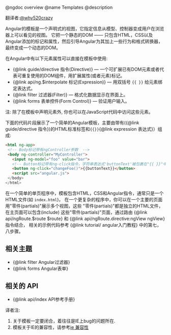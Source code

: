 @ngdoc overview
@name Templates
@description

翻译者:[@why520crazy](https://github.com/why520crazy)

Angular的模板是一个声明式的视图，它指定信息从模型、控制器变成用户在浏览器上可以看见的视图。
它把一个静态的DOM —— 只包含HTML，CSS以及Angular添加的标记和属性，然后引导Angular为其加上一些行为和格式转换器，最终变成一个动态的DOM。

在Angular中有以下元素属性可以直接在模板中使用:

* {@link guide/directive 指令(Directive)} — 一个可扩展已有DOM元素或者代表可重复使用的DOM组件，用扩展属性(或者元素)标记。
* {@link api/ng.$interpolate 标记(Expression)} — 用双括号 `{{ }}` 给元素绑定表达式。
* {@link filter 过滤器(Filter)} — 格式化数据显示在界面上。
* {@link forms 表单控件(Form Control)} — 验证用户输入。

注: 除了在模板中声明元素外, 你也可以在JavaScript代码中访问这些元素。

下面的代码片段展示了一个简单的Angular模板，主要由带有({@link guide/directive 指令})的HTML标准标签和`{{}}`{@link expression 表达式}）组成:

```html
<html ng-app>
 <!-- Body标记带有ngController参数  -->
 <body ng-controller="MyController">
   <input ng-model="foo" value="bar">
   <!-- Button标记带有ng-click指令，字符串表达式'buttonText'被包裹在"{{ }}"中 -->
   <button ng-click="changeFoo()">{{buttonText}}</button>
   <script src="angular.js">
 </body>
</html>
```

在一个简单的单页程序中，模板包含HTML，CSS和Angular指令，通常只是一个HTML文件(如 `index.html`)，
在一个更复杂的程序中，你可以在一个主要的页面用"零件(partials)"展示多个视图，这些 "零件(partials)"都是独立的HTML文件，在主页面可以包含(include)
这些"零件(partials)"页面，通过路由 {@link api/ngRoute.$route $route} 和 {@link api/ngRoute.directive:ngView ngView}指令结合，
相关的示例代码参考 {@link tutorial/ angular入门教程} 中的第七，八步骤。


## 相关主题

* {@link filter Angular过滤器}
* {@link forms Angular表单}

## 相关的 API

* {@link api/index API参考手册}

译者注:

  1. 关于模板一定要闭合，着往往是IE上bug的问题所在.
  2. 模板关于IE的兼容性，请参考[ie 兼容性](http://angular.duapp.com/guide/ie)
